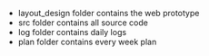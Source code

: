 * layout_design folder contains the web prototype
* src folder contains all source code
* log folder contains daily logs
* plan folder contains every week plan
